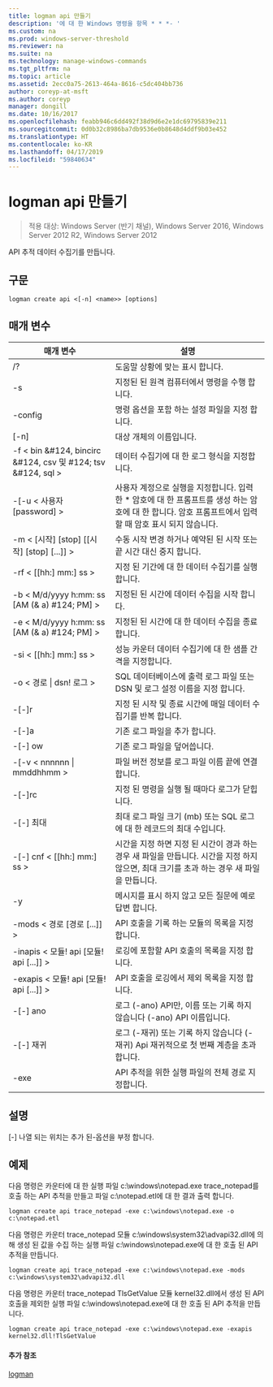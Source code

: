 ```yaml
---
title: logman api 만들기
description: '에 대 한 Windows 명령을 항목 * * *- '
ms.custom: na
ms.prod: windows-server-threshold
ms.reviewer: na
ms.suite: na
ms.technology: manage-windows-commands
ms.tgt_pltfrm: na
ms.topic: article
ms.assetid: 2ecc0a75-2613-464a-8616-c5dc404bb736
author: coreyp-at-msft
ms.author: coreyp
manager: dongill
ms.date: 10/16/2017
ms.openlocfilehash: feabb946c6dd492f38d9d6e2e1dc69795839e211
ms.sourcegitcommit: 0d0b32c8986ba7db9536e0b8648d4ddf9b03e452
ms.translationtype: HT
ms.contentlocale: ko-KR
ms.lasthandoff: 04/17/2019
ms.locfileid: "59840634"
---
```

# <a name="logman-create-api"></a>logman api 만들기

>적용 대상: Windows Server (반기 채널), Windows Server 2016, Windows Server 2012 R2, Windows Server 2012

API 추적 데이터 수집기를 만듭니다.  
  
## <a name="syntax"></a>구문  
```  
logman create api <[-n] <name>> [options]  
```  
## <a name="parameters"></a>매개 변수  
|매개 변수|설명|  
|-------|--------|  
|/?|도움말 상황에 맞는 표시 합니다.|  
|-s <computer name>|지정된 된 원격 컴퓨터에서 명령을 수행 합니다.|  
|-config <value>|명령 옵션을 포함 하는 설정 파일을 지정 합니다.|  
|[-n] <name>|대상 개체의 이름입니다.|  
|-f < bin &#124, bincirc &#124, csv 및 #124; tsv &#124, sql >|데이터 수집기에 대 한 로그 형식을 지정합니다.|  
|-[-u < 사용자 [password] >|사용자 계정으로 실행을 지정합니다. 입력 한 * 암호에 대 한 프롬프트를 생성 하는 암호에 대 한 합니다. 암호 프롬프트에서 입력할 때 암호 표시 되지 않습니다.|  
|-m < [시작] [stop] [[시작] [stop] [...]] >|수동 시작 변경 하거나 예약된 된 시작 또는 끝 시간 대신 중지 합니다.|  
|-rf < [[hh:] mm:] ss >|지정 된 기간에 대 한 데이터 수집기를 실행 합니다.|  
|-b < M/d/yyyy h:mm: ss [AM (& a) #124; PM] >|지정된 된 시간에 데이터 수집을 시작 합니다.|  
|-e < M/d/yyyy h:mm: ss [AM (& a) #124; PM] >|지정된 된 시간에 대 한 데이터 수집을 종료 합니다.|  
|-si < [[hh:] mm:] ss >|성능 카운터 데이터 수집기에 대 한 샘플 간격을 지정합니다.|  
|-o < 경로 &#124; dsn! 로그 >|SQL 데이터베이스에 출력 로그 파일 또는 DSN 및 로그 설정 이름을 지정 합니다.|  
|-[-]r|지정 된 시작 및 종료 시간에 매일 데이터 수집기를 반복 합니다.|  
|-[-]a|기존 로그 파일을 추가 합니다.|  
|-[-] ow|기존 로그 파일을 덮어씁니다.|  
|-[-v < nnnnnn &#124; mmddhhmm >|파일 버전 정보를 로그 파일 이름 끝에 연결 합니다.|  
|-[-]rc <task>|지정 된 명령을 실행 될 때마다 로그가 닫힙니다.|  
|-[-] 최대 <value>|최대 로그 파일 크기 (mb) 또는 SQL 로그에 대 한 레코드의 최대 수입니다.|  
|-[-] cnf < [[hh:] mm:] ss >|시간을 지정 하면 지정 된 시간이 경과 하는 경우 새 파일을 만듭니다. 시간을 지정 하지 않으면, 최대 크기를 초과 하는 경우 새 파일을 만듭니다.|  
|-y|메시지를 표시 하지 않고 모든 질문에 예로 답변 합니다.|  
|-mods < 경로 [경로 [...]] >|API 호출을 기록 하는 모듈의 목록을 지정 합니다.|  
|-inapis < 모듈! api [모듈! api [...]] >|로깅에 포함할 API 호출의 목록을 지정 합니다.|  
|-exapis < 모듈! api [모듈! api [...]] >|API 호출을 로깅에서 제외 목록을 지정 합니다.|  
|-[-] ano|로그 (-ano) API만, 이름 또는 기록 하지 않습니다 (-ano) API 이름입니다.|  
|-[-] 재귀|로그 (-재귀) 또는 기록 하지 않습니다 (-재귀) Api 재귀적으로 첫 번째 계층을 초과 합니다.|  
|-exe <value>|API 추적을 위한 실행 파일의 전체 경로 지정합니다.|  
## <a name="remarks"></a>설명  
[-] 나열 되는 위치는 추가 된-옵션을 부정 합니다.  
## <a name="BKMK_examples"></a>예제  
다음 명령은 카운터에 대 한 실행 파일 c:\windows\notepad.exe trace_notepad를 호출 하는 API 추적을 만들고 파일 c:\notepad.etl에 대 한 결과 출력 합니다.  
```  
logman create api trace_notepad -exe c:\windows\notepad.exe -o c:\notepad.etl  
```  
다음 명령은 카운터 trace_notepad 모듈 c:\windows\system32\advapi32.dll에 의해 생성 된 값을 수집 하는 실행 파일 c:\windows\notepad.exe에 대 한 호출 된 API 추적을 만듭니다.  
```  
logman create api trace_notepad -exe c:\windows\notepad.exe -mods c:\windows\system32\advapi32.dll  
```  
다음 명령은 카운터 trace_notepad TlsGetValue 모듈 kernel32.dll에서 생성 된 API 호출을 제외한 실행 파일 c:\windows\notepad.exe에 대 한 호출 된 API 추적을 만듭니다.  
```  
logman create api trace_notepad -exe c:\windows\notepad.exe -exapis kernel32.dll!TlsGetValue  
```  
#### <a name="additional-references"></a>추가 참조  
[logman](logman.md)  
